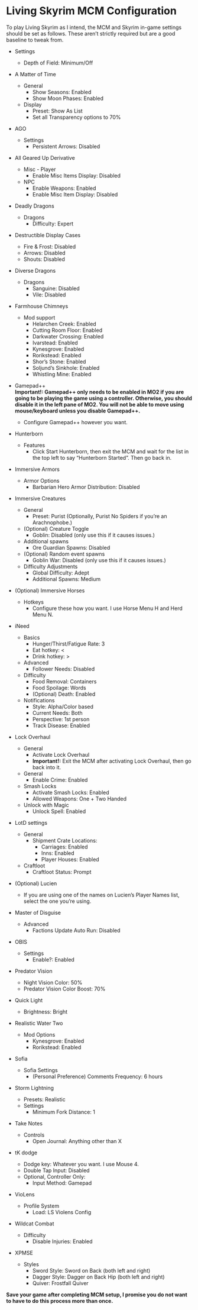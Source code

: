# Living Skyrim MCM Configuration
To play Living Skyrim as I intend, the MCM and Skyrim in-game settings should be set as follows. These aren’t strictly required but are a good baseline to tweak from.

* Settings
    - Depth of Field: Minimum/Off

* A Matter of Time
  - General 
    - Show Seasons: Enabled
    - Show Moon Phases: Enabled
  - Display     
    - Preset: Show As List
    - Set all Transparency options to 70%

* AGO
  - Settings
    - Persistent Arrows: Disabled

* All Geared Up Derivative
  - Misc - Player
    - Enable Misc Items Display: Disabled
  - NPC
    - Enable Weapons: Enabled
    - Enable Misc Item Display: Disabled

* Deadly Dragons
  - Dragons
    - Difficulty: Expert

* Destructible Display Cases
  - Fire & Frost: Disabled
  - Arrows: Disabled
  - Shouts: Disabled

* Diverse Dragons
  - Dragons 
    - Sanguine: Disabled
    - Vile: Disabled

* Farmhouse Chimneys
  - Mod support 
    - Helarchen Creek: Enabled
    - Cutting Room Floor: Enabled
    - Darkwater Crossing: Enabled
    - Ivarstead: Enabled
    - Kynesgrove: Enabled
    - Rorikstead: Enabled
    - Shor’s Stone: Enabled
    - Soljund’s Sinkhole: Enabled
    - Whistling Mine: Enabled

* Gamepad++  
**Important!: Gamepad++ only needs to be enabled in MO2 if you are going to be playing the game using a controller. Otherwise, you should disable it in the left pane of MO2. You will not be able to move using mouse/keyboard unless you disable Gamepad++.**

  - Configure Gamepad++ however you want.

* Hunterborn
  - Features
    - Click Start Hunterborn, then exit the MCM and wait for the list in the top left to say “Hunterborn Started”. Then go back in.

* Immersive Armors
  - Armor Options 
    - Barbarian Hero Armor Distribution: Disabled

* Immersive Creatures
  - General 
    - Preset: Purist (Optionally, Purist No Spiders if you’re an Arachnophobe.)
  - (Optional) Creature Toggle
    - Goblin: Disabled (only use this if it causes issues.)
  - Additional spawns 
    - Ore Guardian Spawns: Disabled
  - (Optional) Random event spawns
    - Goblin War: Disabled (only use this if it causes issues.)
  - Difficulty Adjustments
    - Global Difficulty: Adept 
    - Additional Spawns: Medium 

* (Optional) Immersive Horses
  - Hotkeys 
    - Configure these how you want. I use Horse Menu H and Herd Menu N.

* iNeed 
  - Basics 
    - Hunger/Thirst/Fatigue Rate: 3
    - Eat hotkey: <
    - Drink hotkey: >
  - Advanced 
    - Follower Needs: Disabled
  - Difficulty
    - Food Removal: Containers
    - Food Spoilage: Words
    - (Optional) Death: Enabled
  - Notifications 
    - Style: Alpha/Color based
    - Current Needs: Both
    - Perspective: 1st person
    - Track Disease: Enabled

* Lock Overhaul
  - General 
    - Activate Lock Overhaul
    - **Important!:** Exit the MCM after activating Lock Overhaul, then go back into it.
  - General 
    - Enable Crime: Enabled
  - Smash Locks 
    - Activate Smash Locks: Enabled
    - Allowed Weapons: One + Two Handed
  - Unlock with Magic 
    - Unlock Spell: Enabled

* LotD settings
  - General
    - Shipment Crate Locations: 
      - Carriages: Enabled
      - Inns: Enabled
      - Player Houses: Enabled
  - Craftloot
    - Craftloot Status: Prompt

* (Optional) Lucien
  - If you are using one of the names on Lucien’s Player Names list, select the one you’re using.

* Master of Disguise
  - Advanced
    - Factions Update Auto Run: Disabled

* OBIS
  - Settings
    - Enable?: Enabled

* Predator Vision
  - Night Vision Color: 50%
  - Predator Vision Color Boost: 70%

* Quick Light
  - Brightness: Bright 

* Realistic Water Two
  - Mod Options 
    - Kynesgrove: Enabled
    - Rorikstead: Enabled

* Sofia
  - Sofia Settings 
    - (Personal Preference) Comments Frequency: 6 hours

* Storm Lightning
  - Presets: Realistic
  - Settings 
    - Minimum Fork Distance: 1

* Take Notes
  - Controls 
    - Open Journal: Anything other than X

* tK dodge
  - Dodge key: Whatever you want. I use Mouse 4.
  - Double Tap Input: Disabled
  - Optional, Controller Only:
    - Input Method: Gamepad

* VioLens
  - Profile System
    - Load: LS Violens Config

* Wildcat Combat 
  - Difficulty 
    - Disable Injuries: Enabled

* XPMSE
  - Styles
    - Sword Style: Sword on Back (both left and right)
    - Dagger Style: Dagger on Back Hip (both left and right)
    - Quiver: Frostfall Quiver

**Save your game after completing MCM setup, I promise you do not want to have to do this process more than once.**
